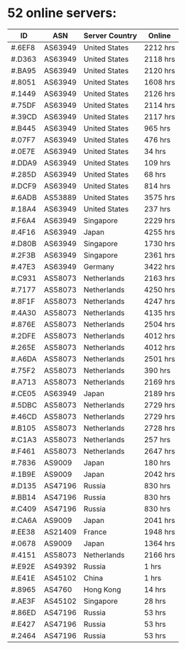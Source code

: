 # 52 online servers:

| ID | ASN | Server Country | Online |
| ------ | ------ | ------ | ------ |
| #.6EF8 | AS63949 | United States | 2212 hrs |
| #.D363 | AS63949 | United States | 2118 hrs |
| #.BA95 | AS63949 | United States | 2120 hrs |
| #.8051 | AS63949 | United States | 1608 hrs |
| #.1449 | AS63949 | United States | 2126 hrs |
| #.75DF | AS63949 | United States | 2114 hrs |
| #.39CD | AS63949 | United States | 2117 hrs |
| #.B445 | AS63949 | United States | 965 hrs |
| #.07F7 | AS63949 | United States | 476 hrs |
| #.0E7E | AS63949 | United States | 34 hrs |
| #.DDA9 | AS63949 | United States | 109 hrs |
| #.285D | AS63949 | United States | 68 hrs |
| #.DCF9 | AS63949 | United States | 814 hrs |
| #.6ADB | AS53889 | United States | 3575 hrs |
| #.18A4 | AS63949 | United States | 237 hrs |
| #.F6A4 | AS63949 | Singapore | 2229 hrs |
| #.4F16 | AS63949 | Japan | 4255 hrs |
| #.D80B | AS63949 | Singapore | 1730 hrs |
| #.2F3B | AS63949 | Singapore | 2361 hrs |
| #.47E3 | AS63949 | Germany | 3422 hrs |
| #.C931 | AS58073 | Netherlands | 2163 hrs |
| #.7177 | AS58073 | Netherlands | 4250 hrs |
| #.8F1F | AS58073 | Netherlands | 4247 hrs |
| #.4A30 | AS58073 | Netherlands | 4135 hrs |
| #.876E | AS58073 | Netherlands | 2504 hrs |
| #.2DFE | AS58073 | Netherlands | 4012 hrs |
| #.265E | AS58073 | Netherlands | 4012 hrs |
| #.A6DA | AS58073 | Netherlands | 2501 hrs |
| #.75F2 | AS58073 | Netherlands | 390 hrs |
| #.A713 | AS58073 | Netherlands | 2169 hrs |
| #.CE05 | AS63949 | Japan | 2189 hrs |
| #.5DBC | AS58073 | Netherlands | 2729 hrs |
| #.46CD | AS58073 | Netherlands | 2729 hrs |
| #.B105 | AS58073 | Netherlands | 2728 hrs |
| #.C1A3 | AS58073 | Netherlands | 257 hrs |
| #.F461 | AS58073 | Netherlands | 2647 hrs |
| #.7836 | AS9009 | Japan | 180 hrs |
| #.1B9E | AS9009 | Japan | 2042 hrs |
| #.D135 | AS47196 | Russia | 830 hrs |
| #.BB14 | AS47196 | Russia | 830 hrs |
| #.C409 | AS47196 | Russia | 830 hrs |
| #.CA6A | AS9009 | Japan | 2041 hrs |
| #.EE38 | AS21409 | France | 1948 hrs |
| #.0678 | AS9009 | Japan | 1364 hrs |
| #.4151 | AS58073 | Netherlands | 2166 hrs |
| #.E92E | AS49392 | Russia | 1 hrs |
| #.E41E | AS45102 | China | 1 hrs |
| #.8965 | AS4760 | Hong Kong | 14 hrs |
| #.AE3F | AS45102 | Singapore | 28 hrs |
| #.86ED | AS47196 | Russia | 53 hrs |
| #.E427 | AS47196 | Russia | 53 hrs |
| #.2464 | AS47196 | Russia | 53 hrs |

